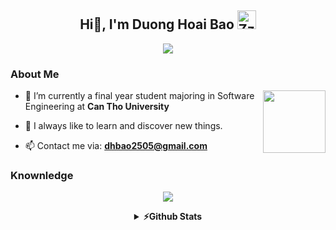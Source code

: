 <h2 align="center">
  Hi👋, I'm Duong Hoai Bao 
  <img src="https://raw.githubusercontent.com/Tarikul-Islam-Anik/Animated-Fluent-Emojis/master/Emojis/Smilies/Zzz.png" alt="Zzz" width="30" height="30" />
</h2>

<p align="center">
  <a href="https://github.com/DenverCoder1/readme-typing-svg"><img src="https://readme-typing-svg.herokuapp.com?lines=I'm+a+Web+Developer;Always%20learning%20new%20things&center=true&width=500&height=30"></a>
</p> 

<h3>About Me</h3>

<img src="https://raw.githubusercontent.com/Tarikul-Islam-Anik/Animated-Fluent-Emojis/master/Emojis/Travel%20and%20places/Ferry.png" width="100" height="100" align="right"/>

- 🔭 I’m currently a final year student majoring in Software Engineering at **Can Tho University**

- 🌱 I always like to learn and discover new things.

- 📫 Contact me via: **dhbao2505@gmail.com**

<h3>Knownledge</h3>

<p align="center">
<img src="https://skillicons.dev/icons?i=cpp,java,nodejs,react,vue,tailwind,bootstrap,mongodb,mysql,postgresql,git,github,docker,figma,linux" />
</p>


<details>
<summary align="center"><b>⚡Github Stats</b></summary>
<br/>

<p align="center"> 
  <a href="#"><img alt="Duong Hoai Bao's Github Stats" src="https://denvercoder1-github-readme-stats.vercel.app/api?username=dhoaibao&show_icons=true&count_private=true&theme=tokyonight&bg_color=0D1117" height="192px" width="49.5%"/></a>
  <a href="#"><img src="https://github-readme-streak-stats.herokuapp.com/?user=dhoaibao&theme=tokyonight&background=0D1117" alt="Duong Hoai Bao's GitHub streak" height="192px" width="49.5%"/></a>
  <br/>
</p>

![Duong Hoai Bao's github activity graph](https://github-readme-activity-graph.vercel.app/graph?username=dhoaibao&theme=tokyo-night&height=300&radius=8&bg_color=0D1117)

<!--
<br/>
<p align="center">
  <a href="#"><img alt="Duong Hoai Bao's Top Languages" src="https://denvercoder1-github-readme-stats.vercel.app/api/top-langs/?username=dhoaibao&langs_count=8&layout=compact&theme=tokyonight&bg_color=0D1117"/></a>
</p>
-->
</details>
